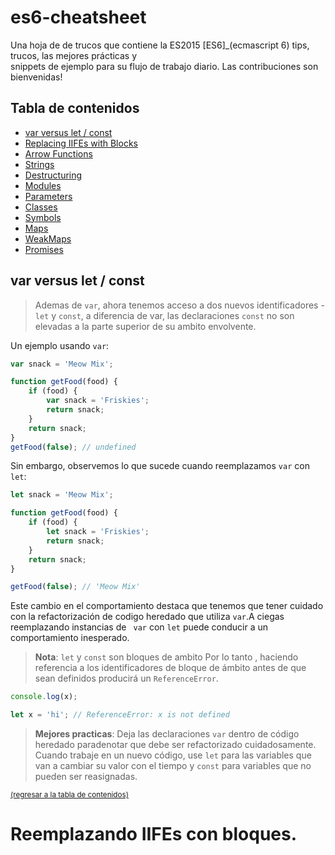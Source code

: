 # es6-cheatsheet
Una hoja de de trucos que contiene la ES2015 [ES6]_(ecmascript 6) tips, trucos, las mejores prácticas y  
snippets de ejemplo para su flujo de trabajo diario. Las contribuciones son bienvenidas!
## Tabla de contenidos

- [var versus let / const](#var-versus-let--const)
- [Replacing IIFEs with Blocks](#replacing-iifes-with-blocks)
- [Arrow Functions](#arrow-functions)
- [Strings](#strings)
- [Destructuring](#destructuring)
- [Modules](#modules)
- [Parameters](#parameters)
- [Classes](#classes)
- [Symbols](#symbols)
- [Maps](#maps)
- [WeakMaps](#weakmaps)
- [Promises](#promises)

## var versus let / const
> Ademas de `var`, ahora tenemos acceso a dos nuevos identificadores
-`let` y `const`, a diferencia de var, las declaraciones `const` no son 
elevadas a la parte superior de su ambito envolvente.

Un ejemplo usando `var`:

```javascript
var snack = 'Meow Mix';

function getFood(food) {
    if (food) {
        var snack = 'Friskies';
        return snack;
    }
    return snack;
}
getFood(false); // undefined
```
Sin embargo, observemos lo que sucede cuando reemplazamos `var` con `let`:

```javascript
let snack = 'Meow Mix';

function getFood(food) {
    if (food) {
        let snack = 'Friskies';
        return snack;
    }
    return snack;
}

getFood(false); // 'Meow Mix'
```
Este cambio en el comportamiento destaca que tenemos que tener cuidado con la refactorización de codigo heredado que utiliza `var`.A ciegas reemplazando instancias de ` var` con `let` puede conducir a un comportamiento inesperado.

> **Nota**: `let` y `const` son bloques de ambito  Por lo tanto , haciendo referencia a los 
identificadores de bloque de ámbito antes de que sean definidos producirá un `ReferenceError`. 

```javascript
console.log(x);

let x = 'hi'; // ReferenceError: x is not defined
```
> **Mejores practicas**: Deja las declaraciones `var` dentro de código
heredado paradenotar que debe ser refactorizado cuidadosamente. Cuando
trabaje en un nuevo código, use `let` para las variables que van
a cambiar su valor con el tiempo y `const` para variables que no pueden ser reasignadas.

<sup>[(regresar a la tabla de contenidos)](#tabla-de-contenidos)</sup>

# Reemplazando IIFEs con bloques.
